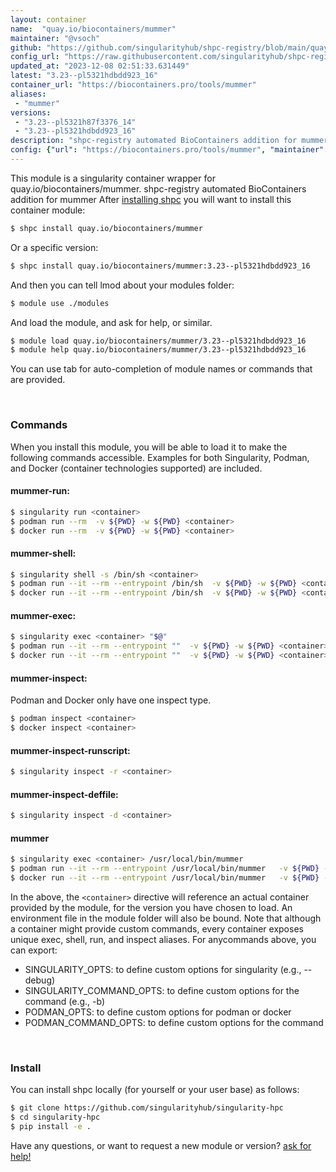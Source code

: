 ```yaml
---
layout: container
name:  "quay.io/biocontainers/mummer"
maintainer: "@vsoch"
github: "https://github.com/singularityhub/shpc-registry/blob/main/quay.io/biocontainers/mummer/container.yaml"
config_url: "https://raw.githubusercontent.com/singularityhub/shpc-registry/main/quay.io/biocontainers/mummer/container.yaml"
updated_at: "2023-12-08 02:51:33.631449"
latest: "3.23--pl5321hdbdd923_16"
container_url: "https://biocontainers.pro/tools/mummer"
aliases:
 - "mummer"
versions:
 - "3.23--pl5321h87f3376_14"
 - "3.23--pl5321hdbdd923_16"
description: "shpc-registry automated BioContainers addition for mummer"
config: {"url": "https://biocontainers.pro/tools/mummer", "maintainer": "@vsoch", "description": "shpc-registry automated BioContainers addition for mummer", "latest": {"3.23--pl5321hdbdd923_16": "sha256:6cc30f4cd6e23263532cd62400b12e4a740b1386d76ac4d6a39a40dcd54211b6"}, "tags": {"3.23--pl5321h87f3376_14": "sha256:7e8794c0f90afcca59db2b8d4be8c769b463ef7f3dc6d3f70970eae5c36ccf3f", "3.23--pl5321hdbdd923_16": "sha256:6cc30f4cd6e23263532cd62400b12e4a740b1386d76ac4d6a39a40dcd54211b6"}, "docker": "quay.io/biocontainers/mummer", "aliases": {"mummer": "/usr/local/bin/mummer"}}
---
```


This module is a singularity container wrapper for quay.io/biocontainers/mummer.
shpc-registry automated BioContainers addition for mummer
After [installing shpc](#install) you will want to install this container module:


```bash
$ shpc install quay.io/biocontainers/mummer
```

Or a specific version:

```bash
$ shpc install quay.io/biocontainers/mummer:3.23--pl5321hdbdd923_16
```

And then you can tell lmod about your modules folder:

```bash
$ module use ./modules
```

And load the module, and ask for help, or similar.

```bash
$ module load quay.io/biocontainers/mummer/3.23--pl5321hdbdd923_16
$ module help quay.io/biocontainers/mummer/3.23--pl5321hdbdd923_16
```

You can use tab for auto-completion of module names or commands that are provided.

<br>

### Commands

When you install this module, you will be able to load it to make the following commands accessible.
Examples for both Singularity, Podman, and Docker (container technologies supported) are included.

#### mummer-run:

```bash
$ singularity run <container>
$ podman run --rm  -v ${PWD} -w ${PWD} <container>
$ docker run --rm  -v ${PWD} -w ${PWD} <container>
```

#### mummer-shell:

```bash
$ singularity shell -s /bin/sh <container>
$ podman run --it --rm --entrypoint /bin/sh  -v ${PWD} -w ${PWD} <container>
$ docker run --it --rm --entrypoint /bin/sh  -v ${PWD} -w ${PWD} <container>
```

#### mummer-exec:

```bash
$ singularity exec <container> "$@"
$ podman run --it --rm --entrypoint ""  -v ${PWD} -w ${PWD} <container> "$@"
$ docker run --it --rm --entrypoint ""  -v ${PWD} -w ${PWD} <container> "$@"
```

#### mummer-inspect:

Podman and Docker only have one inspect type.

```bash
$ podman inspect <container>
$ docker inspect <container>
```

#### mummer-inspect-runscript:

```bash
$ singularity inspect -r <container>
```

#### mummer-inspect-deffile:

```bash
$ singularity inspect -d <container>
```


#### mummer

```bash
$ singularity exec <container> /usr/local/bin/mummer
$ podman run --it --rm --entrypoint /usr/local/bin/mummer   -v ${PWD} -w ${PWD} <container> -c " $@"
$ docker run --it --rm --entrypoint /usr/local/bin/mummer   -v ${PWD} -w ${PWD} <container> -c " $@"
```



In the above, the `<container>` directive will reference an actual container provided
by the module, for the version you have chosen to load. An environment file in the
module folder will also be bound. Note that although a container
might provide custom commands, every container exposes unique exec, shell, run, and
inspect aliases. For anycommands above, you can export:

 - SINGULARITY_OPTS: to define custom options for singularity (e.g., --debug)
 - SINGULARITY_COMMAND_OPTS: to define custom options for the command (e.g., -b)
 - PODMAN_OPTS: to define custom options for podman or docker
 - PODMAN_COMMAND_OPTS: to define custom options for the command

<br>

### Install

You can install shpc locally (for yourself or your user base) as follows:

```bash
$ git clone https://github.com/singularityhub/singularity-hpc
$ cd singularity-hpc
$ pip install -e .
```

Have any questions, or want to request a new module or version? [ask for help!](https://github.com/singularityhub/singularity-hpc/issues)